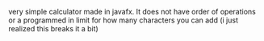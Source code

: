 very simple calculator made in javafx. It does not have order of operations or a programmed in limit for how many characters you can add (i just realized this breaks it a bit)
